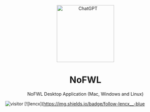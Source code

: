 <p align="center">
  <img width="180" src="./assets/nofwl.png" alt="ChatGPT">
  <h1 align="center">NoFWL</h1>
  <p align="center">NoFWL Desktop Application (Mac, Windows and Linux)</p>
</p>

![visitor](https://visitor-badge.glitch.me/badge?page_id=lencx.nofwl)
[![lencx](https://img.shields.io/badge/follow-lencx__-blue